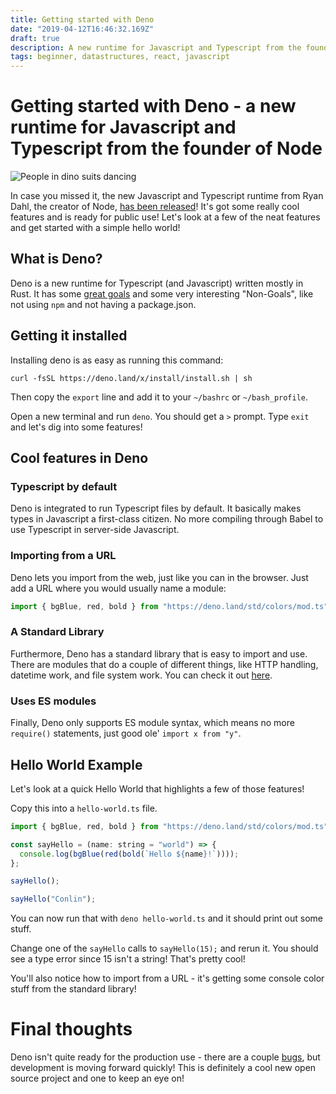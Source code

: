 ```yaml
---
title: Getting started with Deno
date: "2019-04-12T16:46:32.169Z"
draft: true
description: A new runtime for Javascript and Typescript from the founder of Node
tags: beginner, datastructures, react, javascript
---
```


# Getting started with Deno - a new runtime for Javascript and Typescript from the founder of Node

![People in dino suits dancing](https://media.giphy.com/media/3rgXBvnbXtxwaWmhr2/giphy.gif)

In case you missed it, the new Javascript and Typescript runtime from Ryan Dahl, the creator of Node, [has been released](https://deno.land/)! It's got some really cool features and is ready for public use! Let's look at a few of the neat features and get started with a simple hello world!

## What is Deno?

Deno is a new runtime for Typescript (and Javascript) written mostly in Rust. It has some [great goals](https://deno.land/manual.html#goals) and some very interesting "Non-Goals", like not using `npm` and not having a package.json.

## Getting it installed

Installing deno is as easy as running this command:

`curl -fsSL https://deno.land/x/install/install.sh | sh`

Then copy the `export` line and add it to your `~/bashrc` or `~/bash_profile`.

Open a new terminal and run `deno`. You should get a `>` prompt. Type `exit` and let's dig into some features!

## Cool features in Deno

### Typescript by default

Deno is integrated to run Typescript files by default. It basically makes types in Javascript a first-class citizen. No more compiling through Babel to use Typescript in server-side Javascript.

### Importing from a URL

Deno lets you import from the web, just like you can in the browser. Just add a URL where you would usually name a module:

```ts
import { bgBlue, red, bold } from "https://deno.land/std/colors/mod.ts";
```

### A Standard Library

Furthermore, Deno has a standard library that is easy to import and use. There are modules that do a couple of different things, like HTTP handling, datetime work, and file system work. You can check it out [here](https://github.com/denoland/deno_std).

### Uses ES modules

Finally, Deno only supports ES module syntax, which means no more `require()` statements, just good ole' `import x from "y"`.

## Hello World Example

Let's look at a quick Hello World that highlights a few of those features!

Copy this into a `hello-world.ts` file.

```js
import { bgBlue, red, bold } from "https://deno.land/std/colors/mod.ts";

const sayHello = (name: string = "world") => {
  console.log(bgBlue(red(bold(`Hello ${name}!`))));
};

sayHello();

sayHello("Conlin");
```

You can now run that with `deno hello-world.ts` and it should print out some stuff.

Change one of the `sayHello` calls to `sayHello(15);` and rerun it. You should see a type error since 15 isn't a string! That's pretty cool!

You'll also notice how to import from a URL - it's getting some console color stuff from the standard library!

# Final thoughts

Deno isn't quite ready for the production use - there are a couple [bugs](https://deno.land/benchmarks.html#req-per-sec), but development is moving forward quickly! This is definitely a cool new open source project and one to keep an eye on!
